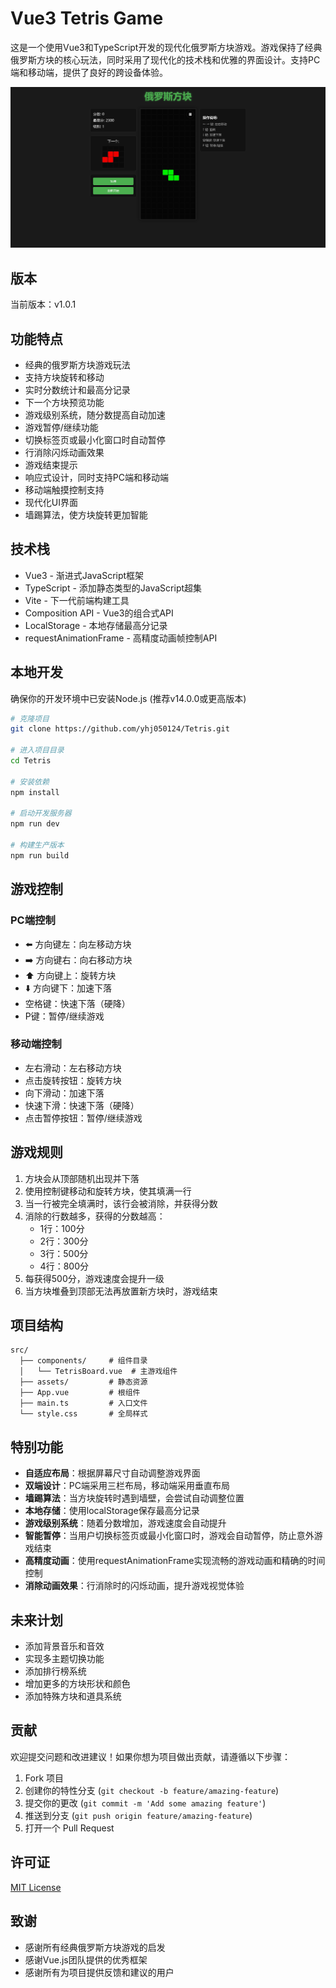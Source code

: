 # Vue3 Tetris Game

这是一个使用Vue3和TypeScript开发的现代化俄罗斯方块游戏。游戏保持了经典俄罗斯方块的核心玩法，同时采用了现代化的技术栈和优雅的界面设计。支持PC端和移动端，提供了良好的跨设备体验。

![游戏截图](./public/screenshot.png)

## 版本

当前版本：v1.0.1

## 功能特点

- 经典的俄罗斯方块游戏玩法
- 支持方块旋转和移动
- 实时分数统计和最高分记录
- 下一个方块预览功能
- 游戏级别系统，随分数提高自动加速
- 游戏暂停/继续功能
- 切换标签页或最小化窗口时自动暂停
- 行消除闪烁动画效果
- 游戏结束提示
- 响应式设计，同时支持PC端和移动端
- 移动端触摸控制支持
- 现代化UI界面
- 墙踢算法，使方块旋转更加智能

## 技术栈

- Vue3 - 渐进式JavaScript框架
- TypeScript - 添加静态类型的JavaScript超集
- Vite - 下一代前端构建工具
- Composition API - Vue3的组合式API
- LocalStorage - 本地存储最高分记录
- requestAnimationFrame - 高精度动画帧控制API

## 本地开发

确保你的开发环境中已安装Node.js (推荐v14.0.0或更高版本)

```bash
# 克隆项目
git clone https://github.com/yhj050124/Tetris.git

# 进入项目目录
cd Tetris

# 安装依赖
npm install

# 启动开发服务器
npm run dev

# 构建生产版本
npm run build
```

## 游戏控制

### PC端控制
- ⬅️ 方向键左：向左移动方块
- ➡️ 方向键右：向右移动方块
- ⬆️ 方向键上：旋转方块
- ⬇️ 方向键下：加速下落
- 空格键：快速下落（硬降）
- P键：暂停/继续游戏

### 移动端控制
- 左右滑动：左右移动方块
- 点击旋转按钮：旋转方块
- 向下滑动：加速下落
- 快速下滑：快速下落（硬降）
- 点击暂停按钮：暂停/继续游戏

## 游戏规则

1. 方块会从顶部随机出现并下落
2. 使用控制键移动和旋转方块，使其填满一行
3. 当一行被完全填满时，该行会被消除，并获得分数
4. 消除的行数越多，获得的分数越高：
   - 1行：100分
   - 2行：300分
   - 3行：500分
   - 4行：800分
5. 每获得500分，游戏速度会提升一级
6. 当方块堆叠到顶部无法再放置新方块时，游戏结束

## 项目结构

```
src/
  ├── components/     # 组件目录
  │   └── TetrisBoard.vue  # 主游戏组件
  ├── assets/         # 静态资源
  ├── App.vue         # 根组件
  ├── main.ts         # 入口文件
  └── style.css       # 全局样式
```

## 特别功能

- **自适应布局**：根据屏幕尺寸自动调整游戏界面
- **双端设计**：PC端采用三栏布局，移动端采用垂直布局
- **墙踢算法**：当方块旋转时遇到墙壁，会尝试自动调整位置
- **本地存储**：使用localStorage保存最高分记录
- **游戏级别系统**：随着分数增加，游戏速度会自动提升
- **智能暂停**：当用户切换标签页或最小化窗口时，游戏会自动暂停，防止意外游戏结束
- **高精度动画**：使用requestAnimationFrame实现流畅的游戏动画和精确的时间控制
- **消除动画效果**：行消除时的闪烁动画，提升游戏视觉体验

## 未来计划

- 添加背景音乐和音效
- 实现多主题切换功能
- 添加排行榜系统
- 增加更多的方块形状和颜色
- 添加特殊方块和道具系统

## 贡献

欢迎提交问题和改进建议！如果你想为项目做出贡献，请遵循以下步骤：

1. Fork 项目
2. 创建你的特性分支 (`git checkout -b feature/amazing-feature`)
3. 提交你的更改 (`git commit -m 'Add some amazing feature'`)
4. 推送到分支 (`git push origin feature/amazing-feature`)
5. 打开一个 Pull Request

## 许可证

[MIT License](LICENSE)

## 致谢

- 感谢所有经典俄罗斯方块游戏的启发
- 感谢Vue.js团队提供的优秀框架
- 感谢所有为项目提供反馈和建议的用户
